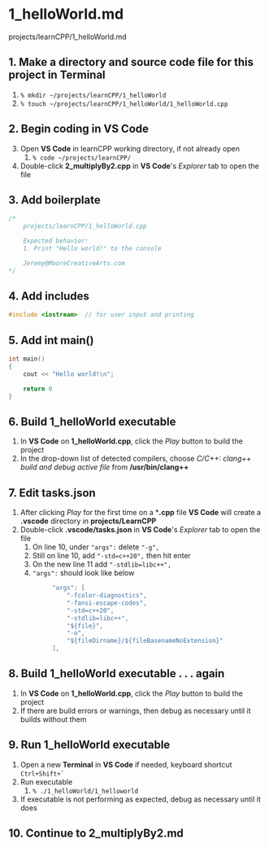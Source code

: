# 1_helloWorld.md

projects/learnCPP/1_helloWorld.md

## 1. Make a directory and source code file for this project in **Terminal**
1. `% mkdir ~/projects/learnCPP/1_helloWorld`
2. `% touch ~/projects/learnCPP/1_helloWorld/1_helloWorld.cpp`

## 2. Begin coding in **VS Code**
3. Open **VS Code** in learnCPP working directory, if not already open
    1. `% code ~/projects/learnCPP/`
4. Double-click **2_multiplyBy2.cpp** in **VS Code**'s *Explorer* tab to open the file

## 3. Add boilerplate
```c++
/* 
    projects/learnCPP/1_helloWorld.cpp

    Expected behavior:
    1. Print "Hello world!" to the console

    Jeremy@MooreCreativeArts.com
*/
```

## 4. Add includes
```c++
#include <iostream>  // for user input and printing
```

## 5. Add int main()
```c++
int main()
{
    cout << "Hello world!\n";

    return 0
}
```

## 6. Build **1_helloWorld** executable
1. In **VS Code** on **1_helloWorld.cpp**, click the *Play* button to build the project
2. In the drop-down list of detected compilers, choose *C/C++: clang++ build and debug active file* from **/usr/bin/clang++**

## 7. Edit **tasks.json**
1. After clicking *Play* for the first time on a ***.cpp** file **VS Code** will create a **.vscode** directory in **projects/LearnCPP**
2. Double-click **.vscode/tasks.json** in **VS Code**'s *Explorer* tab to open the file
    1. On line 10, under `"args":` delete `"-g",`
    2. Still on line 10, add `"-std=c++20",` then hit enter
    3. On the new line 11 add `"-stdlib=libc++",`
    4. `"args":` should look like below
```c++
            "args": [
                "-fcolor-diagnostics",
                "-fansi-escape-codes",
                "-std=c++20",
                "-stdlib=libc++",
                "${file}",
                "-o",
                "${fileDirname}/${fileBasenameNoExtension}"
            ],
```
## 8. Build **1_helloWorld** executable . . . again
1. In **VS Code** on **1_helloWorld.cpp**, click the *Play* button to build the project
2. If there are build errors or warnings, then debug as necessary until it builds without them

## 9. Run **1_helloWorld** executable
1. Open a new **Terminal** in **VS Code** if needed, keyboard shortcut ``Ctrl+Shift+` ``
2. Run executable
    1. `% ./1_helloWorld/1_helloworld`
3. If executable is not performing as expected, debug as necessary until it does

## 10. Continue to 2_multiplyBy2.md
